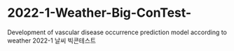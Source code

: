 # 2022-1-Weather-Big-ConTest-
Development of vascular disease occurrence prediction model according to weather
2022-1 날씨 빅콘테스트 

